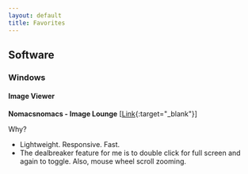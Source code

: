 ```yaml
---
layout: default
title: Favorites
---
```


## Software

### Windows

#### Image Viewer

**Nomacsnomacs - Image Lounge** [[Link](https://nomacs.org/){:target="_blank"}]  

Why?

  - Lightweight. Responsive. Fast.
  - The dealbreaker feature for me is to double click for full screen and again to toggle. Also, mouse wheel scroll zooming.